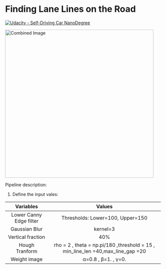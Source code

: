 # **Finding Lane Lines on the Road** 
[![Udacity - Self-Driving Car NanoDegree](https://s3.amazonaws.com/udacity-sdc/github/shield-carnd.svg)](http://www.udacity.com/drive)

<img src="examples/laneLines_thirdPass.jpg" width="480" alt="Combined Image" />


Pipeline description:
1) Define the input vales:

| Variables        		|     Values        					| 
|:---------------------:|:---------------------------------------------:| 
| Lower Canny Edge filter       		|  	Thresholds:	Lower=100, Upper=150				| 
| Gaussian Blur 	| kernel=3	|
| Vertical fraction 	| 40%	|
| Hough Tranform |  rho = 2 , theta = np.pi/180 ,threshold = 15 , min_line_len =40,max_line_gap =20     |
| Weight image	|     α=0.8 , β=1. , γ=0. |
